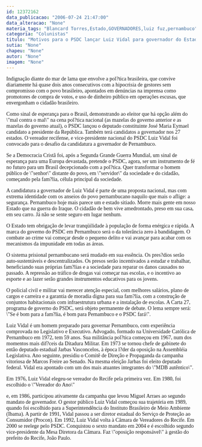 ```yaml
---
id: 12372162
data_publicacao: "2006-07-24 21:47:00"
data_alteracao: "None"
materia_tags: "Blancard Torres,Estado,GOVERNADORES,luiz fuz,pernambuco"
categoria: "Colunistas"
titulo: "Motivos para o PSDC lançar Luiz Vidal para governador do Estado de Pernambuco"
sutia: "None"
chapeu: "None"
autor: "None"
imagem: "None"
---
```

<p><P><FONT face=Verdana>Indignação diante do mar de lama que envolve a pol?tica brasileira, que convive diariamente há quase dois anos consecutivos com a hipocrisia de gestores sem compromisso com o povo brasileiro, apontados em denúncias na imprensa como promotores de compra de votos, e uso de dinheiro público em operações escusas, que envergonham o cidadão brasileiro.</FONT></P></p>
<p><P><FONT face=Verdana>Como sinal de esperança para o Brasil, demonstrando ao eleitor que há opção além do \"mal contra o mal\" na cena pol?tica nacional (as mazelas do governo anterior e as mazelas do governo atual), o PSDC lançou o deputado constituinte José Maria Eymael candidato a presidente da República. Também terá candidatos a governador nos 27 estados. O vereador recifense, e vice-presidente nacional do PSDC Luiz Vidal foi convocado para o desafio da candidatura a governador de Pernambuco.</FONT></P></p>
<p><P><FONT face=Verdana>Se a Democracia Cristã foi, após a Segunda Grande Guerra Mundial, um sinal de esperança para uma Europa devastada, pretende o PSDC, agora, ser um instrumento de fé no futuro para um Brasil decepcionado com a pol?tica. Quer transformar o homem público de \"senhor\" distante do povo, em \"servidor\" da sociedade e do cidadão, começando pela fam?lia, célula principal da sociedade.</FONT></P></p>
<p><P><FONT face=Verdana>A candidatura a governador de Luiz Vidal é parte de uma proposta nacional, mas com extrema identidade com os anseios do povo pernambucano naquilo que mais o aflige: a segurança. Pernambuco hoje mais parece um e estado sitiado. Morre mais gente em nosso Estado que na guerra do Iraque. O cidadão de bem vive amedrontado, preso em sua casa, em seu carro. Já não se sente seguro em lugar nenhum.</FONT></P></p>
<p><P><FONT face=Verdana>O Estado tem obrigação de levar tranqüilidade à população de forma enérgica e rápida. A marca do governo do PSDC em Pernambuco será o da tolerância zero à bandidagem. O combate ao crime vai começar desde o pequeno delito e vai avançar para acabar com os mecanismos da impunidade em todas as áreas.</FONT></P></p>
<p><P><FONT face=Verdana>O sistema prisional pernambucano será mudado em sua essência. Os pres?dios serão auto-sustentáveis e descentralizados. Os presos serão incentivados a estudar e trabalhar, beneficiando suas próprias fam?lias e a sociedade para reparar os danos causados no passado. A repressão ao tráfico de drogas vai começar nas escolas, e o incentivo ao esporte e ao lazer serão grandes instrumentos educativos para os jovens.</FONT></P></p>
<p><P><FONT face=Verdana>O policial civil e militar vai merecer atenção especial, com melhores salários, plano de cargos e carreira e a garantia de moradia digna para sua fam?lia, com a construção de conjuntos habitacionais com infraestrutura urbana e a instalação de escolas. A Carta 27, programa de governo do PSDC, será objeto permanente de debate. O lema sempre será: \"Se é bom para a fam?lia, é bom para Pernambuco e o PSDC fará\".</FONT></P></p>
<p><P><FONT face=Verdana>Luiz Vidal é um homem preparado para governar Pernambuco, com experiência comprovada no Legislativo e Executivo. Advogado, formado na Universidade Católica de Pernambuco em 1972, tem 59 anos. Sua militância pol?tica começou em 1967, num dos momentos mais dif?ceis da Ditadura Militar. Em 1973 se tornou chefe de gabinete do então deputado estadual Jarbas Vasconcelos, à época l?der da oposição na Assembléia Legislativa. Ano seguinte, presidiu o Comitê de Direção e Propaganda da campanha vitoriosa de Marcos Freire ao Senado. Na mesma eleição Jarbas foi eleito deputado federal. Vidal era apontado com um dos mais atuantes integrantes do \"MDB autêntico\".</FONT></P></p>
<p><P><FONT face=Verdana>Em 1976, Luiz Vidal elegeu-se vereador do Recife pela primeira vez. Em 1980, foi escolhido o \"Vereador do Ano\"</p>
<p> e, em 1986, participou ativamente da campanha que levou Miguel Arraes ao segundo mandato de governador. O gestor público Luiz Vidal começou sua trajetória em 1989, quando foi escolhido para a Superintendência do Instituto Brasileiro de Meio Ambiente (Ibama). A partir de 1991, Vidal passou a ser diretor estadual do Serviço de Proteção ao Consumidor (Procon). Em 1992, Luiz Vidal volta à Câmara de Vereadores do Recife. Em 2000 se reelege pelo PSDC. Conquistou o sexto mandato em 2004 e é escolhido segundo vice-presidente da Mesa Diretora da Câmara. Faz \"oposição responsável\" à gestão do prefeito do Recife, João Paulo.</FONT></P> </p>
